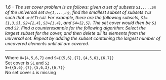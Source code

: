 *1.6 - The set cover problem is as follows: given a set of subsets `S1,...,Sm` of the universal set `U={1,...,n}`, find the smallest subset of subsets `T⊂S` such that `∪ti∈Tti=U`. For example, there are the following subsets, `S1={1,3,5}`, `S2={2,4}`, `S3={1,4}`, and `S4={2,5}`. The set cover would then be `S1` and `S2`. Find a counterexample for the following algorithm: Select the largest subset for the cover, and then delete all its elements from the universal set. Repeat by adding the subset containing the largest number of uncovered elements until all are covered.*
***

Where `U={4,5,6,7}` and `S={{5,6},{7},{4,5,6},{6,7}}`  
Set cover is `S1` and `S2`  
`S={{5,6},{7},{5,6,3},{6,7}}`  
No set cover `4` is missing
